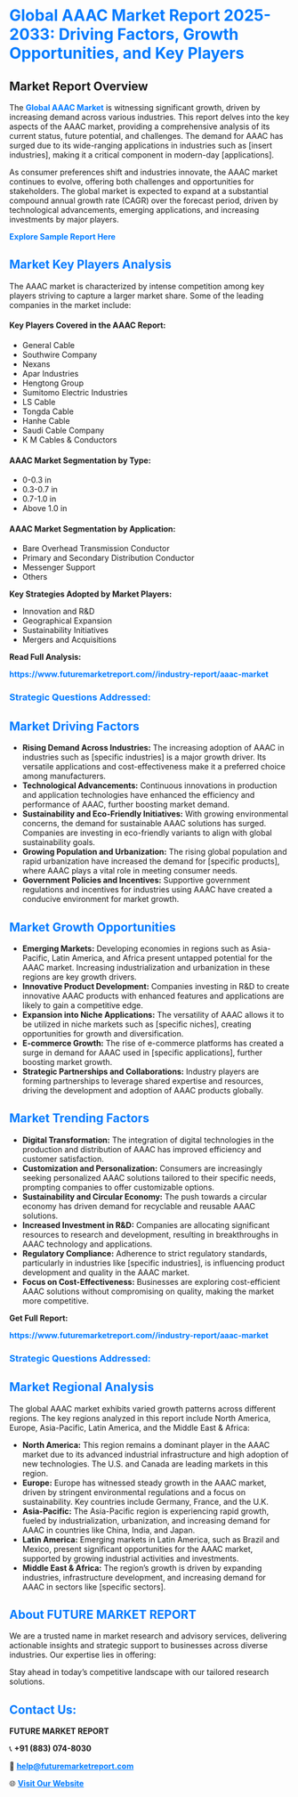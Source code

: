 <h1 style="color: #007BFF;">Global AAAC Market Report 2025-2033: Driving Factors, Growth Opportunities, and Key Players</h1>

<section id="overview">
<h2>Market Report Overview</h2>
<p>The <a href="https://www.futuremarketreport.com//industry-report/aaac-market" style="color: #007BFF; text-decoration: none;"><strong>Global AAAC Market</strong></a> is witnessing significant growth, driven by increasing demand across various industries. This report delves into the key aspects of the AAAC market, providing a comprehensive analysis of its current status, future potential, and challenges. The demand for AAAC has surged due to its wide-ranging applications in industries such as [insert industries], making it a critical component in modern-day [applications].</p>
<p>As consumer preferences shift and industries innovate, the AAAC market continues to evolve, offering both challenges and opportunities for stakeholders. The global market is expected to expand at a substantial compound annual growth rate (CAGR) over the forecast period, driven by technological advancements, emerging applications, and increasing investments by major players.</p>
</section>

<section id="overview">
<p><a href="https://www.futuremarketreport.com//request-sample/reportId=47253" style="color: #007BFF; text-decoration: none;"><strong>Explore Sample Report Here</strong></a></p>
</section>

<section id="key-players">
<h2 style="color: #007BFF;">Market Key Players Analysis</h2>
<p>The AAAC market is characterized by intense competition among key players striving to capture a larger market share. Some of the leading companies in the market include:</p>
<h4>Key Players Covered in the AAAC Report:</h4>
<ul><li>General Cable</li><li>Southwire Company</li><li>Nexans</li><li>Apar Industries</li><li>Hengtong Group</li><li>Sumitomo Electric Industries</li><li>LS Cable</li><li>Tongda Cable</li><li>Hanhe Cable</li><li>Saudi Cable Company</li><li>K M Cables &amp; Conductors</li></ul>
<h4>AAAC Market Segmentation by Type:</h4>
<ul><li>0-0.3 in</li><li>0.3-0.7 in</li><li>0.7-1.0 in</li><li>Above 1.0 in</li></ul>

<h4>AAAC Market Segmentation by Application:</h4>
<ul><li>Bare Overhead Transmission Conductor</li><li>Primary and Secondary Distribution Conductor</li><li>Messenger Support</li><li>Others</li></ul>
<p><strong>Key Strategies Adopted by Market Players:</strong></p>
<ul>
<li>Innovation and R&D</li>
<li>Geographical Expansion</li>
<li>Sustainability Initiatives</li>
<li>Mergers and Acquisitions</li>
</ul>
</section>

<section>
<p><strong>Read Full Analysis: </strong></p><a href="https://www.futuremarketreport.com//industry-report/aaac-market" style="color: #007BFF; text-decoration: none;"><strong>https://www.futuremarketreport.com//industry-report/aaac-market</strong></a>
<h3 style="color: #007BFF;">Strategic Questions Addressed:</h3>
</section>

<section id="driving-factors">
<h2 style="color: #007BFF;">Market Driving Factors</h2>
<ul>
<li><strong>Rising Demand Across Industries:</strong> The increasing adoption of AAAC in industries such as [specific industries] is a major growth driver. Its versatile applications and cost-effectiveness make it a preferred choice among manufacturers.</li>
<li><strong>Technological Advancements:</strong> Continuous innovations in production and application technologies have enhanced the efficiency and performance of AAAC, further boosting market demand.</li>
<li><strong>Sustainability and Eco-Friendly Initiatives:</strong> With growing environmental concerns, the demand for sustainable AAAC solutions has surged. Companies are investing in eco-friendly variants to align with global sustainability goals.</li>
<li><strong>Growing Population and Urbanization:</strong> The rising global population and rapid urbanization have increased the demand for [specific products], where AAAC plays a vital role in meeting consumer needs.</li>
<li><strong>Government Policies and Incentives:</strong> Supportive government regulations and incentives for industries using AAAC have created a conducive environment for market growth.</li>
</ul>
</section>

<section id="growth-opportunities">
<h2 style="color: #007BFF;">Market Growth Opportunities</h2>
<ul>
<li><strong>Emerging Markets:</strong> Developing economies in regions such as Asia-Pacific, Latin America, and Africa present untapped potential for the AAAC market. Increasing industrialization and urbanization in these regions are key growth drivers.</li>
<li><strong>Innovative Product Development:</strong> Companies investing in R&D to create innovative AAAC products with enhanced features and applications are likely to gain a competitive edge.</li>
<li><strong>Expansion into Niche Applications:</strong> The versatility of AAAC allows it to be utilized in niche markets such as [specific niches], creating opportunities for growth and diversification.</li>
<li><strong>E-commerce Growth:</strong> The rise of e-commerce platforms has created a surge in demand for AAAC used in [specific applications], further boosting market growth.</li>
<li><strong>Strategic Partnerships and Collaborations:</strong> Industry players are forming partnerships to leverage shared expertise and resources, driving the development and adoption of AAAC products globally.</li>
</ul>
</section>

<section id="trending-factors">
<h2 style="color: #007BFF;">Market Trending Factors</h2>
<ul>
<li><strong>Digital Transformation:</strong> The integration of digital technologies in the production and distribution of AAAC has improved efficiency and customer satisfaction.</li>
<li><strong>Customization and Personalization:</strong> Consumers are increasingly seeking personalized AAAC solutions tailored to their specific needs, prompting companies to offer customizable options.</li>
<li><strong>Sustainability and Circular Economy:</strong> The push towards a circular economy has driven demand for recyclable and reusable AAAC solutions.</li>
<li><strong>Increased Investment in R&D:</strong> Companies are allocating significant resources to research and development, resulting in breakthroughs in AAAC technology and applications.</li>
<li><strong>Regulatory Compliance:</strong> Adherence to strict regulatory standards, particularly in industries like [specific industries], is influencing product development and quality in the AAAC market.</li>
<li><strong>Focus on Cost-Effectiveness:</strong> Businesses are exploring cost-efficient AAAC solutions without compromising on quality, making the market more competitive.</li>
</ul>
</section>

<section>
<p><strong>Get Full Report: </strong></p><a href="https://www.futuremarketreport.com//industry-report/aaac-market" style="color: #007BFF; text-decoration: none;"><strong>https://www.futuremarketreport.com//industry-report/aaac-market</strong></a>
<h3 style="color: #007BFF;">Strategic Questions Addressed:</h3>
</section>


<section id="regional-analysis">
<h2 style="color: #007BFF;">Market Regional Analysis</h2>
<p>The global AAAC market exhibits varied growth patterns across different regions. The key regions analyzed in this report include North America, Europe, Asia-Pacific, Latin America, and the Middle East & Africa:</p>
<ul>
<li><strong>North America:</strong> This region remains a dominant player in the AAAC market due to its advanced industrial infrastructure and high adoption of new technologies. The U.S. and Canada are leading markets in this region.</li>
<li><strong>Europe:</strong> Europe has witnessed steady growth in the AAAC market, driven by stringent environmental regulations and a focus on sustainability. Key countries include Germany, France, and the U.K.</li>
<li><strong>Asia-Pacific:</strong> The Asia-Pacific region is experiencing rapid growth, fueled by industrialization, urbanization, and increasing demand for AAAC in countries like China, India, and Japan.</li>
<li><strong>Latin America:</strong> Emerging markets in Latin America, such as Brazil and Mexico, present significant opportunities for the AAAC market, supported by growing industrial activities and investments.</li>
<li><strong>Middle East & Africa:</strong> The region’s growth is driven by expanding industries, infrastructure development, and increasing demand for AAAC in sectors like [specific sectors].</li>
</ul>
</section>

<footer>
<h2 style="color: #007BFF;">About FUTURE MARKET REPORT</h2>
<p>We are a trusted name in market research and advisory services, delivering actionable insights and strategic support to businesses across diverse industries. Our expertise lies in offering:</p>

<p>Stay ahead in today’s competitive landscape with our tailored research solutions.</p>

<h2 style="color: #007BFF;">Contact Us:</h2>
<p><strong>FUTURE MARKET REPORT</strong></p>
<p>📞 <strong>+91 (883) 074-8030</strong></p>
<p>📧 <strong><a href="mailto:help@futuremarketreport.com" style="color: #007BFF;">help@futuremarketreport.com</a></strong></p>
<p>🌐 <strong><a href="https://www.futuremarketreport.com/" style="color: #007BFF;">Visit Our Website</a></strong></p>
</footer>
